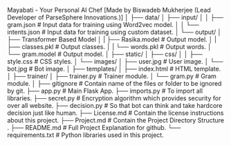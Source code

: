 Mayabati - Your Personal AI Chef [Made by Biswadeb Mukherjee (Lead Developer of ParseSphere Innovations.)]
│
├── data/
│   ├── input/
│   │   ├── gram.json                  # Input data for training using Word2vec model.
│   │   └── intents.json               # Input data for training using custom dataset.
│   └── output/
│       ├── Transformer Based Model
│       |  ├── Rasika.model               # Output model.
│       |  ├── classes.pkl                # Output classes.
│       |  └── words.pkl                  # Output words.
│       └── gram.model                    # Output model.
│
├── static/
│   ├── css/
│   │   ├── style.css                  # CSS styles.
│   └── images/
│       ├── user.jpg                   # User image.
│       └── bot.jpg                    # Bot image.
│
├── templates/
│   ├── index.html                     # HTML template.
│
├── trainer/
│   ├── trainer.py                     # Trainer module.
│   └── gram.py                        # Gram module.
│
├── gitignore                          # Contain name of the files or folder to be ignored by git.
├── app.py                             # Main Flask App.
├── imports.py                         # To import all libraries.
├── secret.py                          # Encryption algorithm which provides security for over all website.
├── decision.py                        # So that bot can think and take hardcore decision just like human.
├── License.md                         # Contain the license instructions about this project.
├── Project.md                         # Contain the Project Directory Structure .
├── README.md                          # Full Project Explanation for github.
└── requirements.txt                   # Python libraries used in this project.
